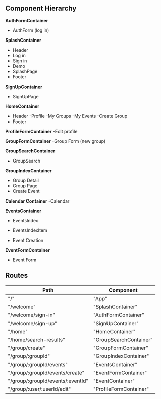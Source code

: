 ## Component Hierarchy

**AuthFormContainer**
 - AuthForm (log in)

**SplashContainer**
 - Header
  - Log in
  - Sign in
  - Demo
 - SplashPage
 - Footer

**SignUpContainer**
- SignUpPage

**HomeContainer**
- Header
  -Profile
  -My Groups
  -My Events
  -Create Group
- Footer

**ProfileFormContainer**
-Edit profile

**GroupFormContainer**
-Group Form (new group)

**GroupSearchContainer**
  + GroupSearch

**GroupIndexContainer**
 - Group Detail
  - Group Page
  - Create Event

**Calendar Container**
  -Calendar

**EventsContainer**
 - EventsIndex
  + EventsIndexItem
- Event Creation

**EventFormContainer**
- Event Form

## Routes

|Path   | Component   |
|-------|-------------|
|"/"    | "App"       |
| "/welcome" | "SplashContainer" |
| "/welcome/sign-in" | "AuthFormContainer" |
| "/welcome/sign-up" | "SignUpContainer" |
| "/home" | "HomeContainer" |
| "/home/search-results" | "GroupSearchContainer"
| "/group/create" | "GroupFormContainer" |
| "/group/:groupId" | "GroupIndexContainer" |
| "/group/:groupId/events" | "EventsContainer" |
| "/group/:groupId/events/create" | "EventFormContainer" |
| "/group/:groupId/events/:eventId" | "EventContainer" |
| "/group/:user/:userId/edit" | "ProfileFormContainer" |
